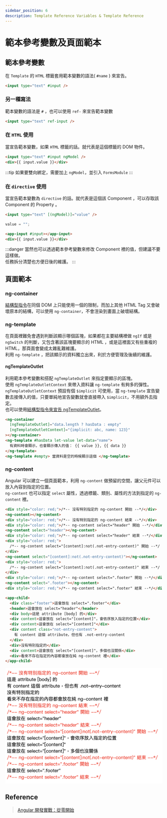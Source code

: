 ```yaml
---
sidebar_position: 6
description: Template Reference Variables & Template Reference
---
```


# 範本參考變數及頁面範本

## 範本參考變數

在 `Template` 的 `HTML` 標籤套用範本變數的語法( `#name` ) 來宣告。

```html
<input type="text" #input />
```

### 另一種寫法

範本變數的語法是 `#` ，也可以使用 `ref-` 來宣告範本變數

```html
<input type="text" ref-input />
```

### 在 `HTML` 使用

當宣告範本變數，如果 `HTML` 標籤的話。就代表是這個標籤的 DOM 物件。

```html
<input type="text" #input ngModel />
<div>{{ input.value }}</div>
```

:::tip
如果要雙向綁定，需要加上 `ngModel`，並引入 `FormsModule`
:::

### 在 `directive` 使用

當宣告範本變數為 `directive` 的話。就代表是這個該 Component ，可以存取該 Component 的 Property 。

```html input.component.html
<input type="text" [(ngModel)]="value" />
```

```typescript input.component.ts
value = "";
```

```html app.component.html
<app-input #input></app-input>
<div>{{ input.value }}</div>
```

:::danger
當然也可以透過範本參考變數來修改 Component 裡的值，但建議不要這樣做。<br />任務拆分清楚也方便日後的維護。
:::

## 頁面範本

### ng-container

[結構型指令](/docs/Angular/angular_directives#ngif)在同個 DOM 上只能使用一個的限制，而加上其他 HTML Tag 又會破壞原本的結構，可以使用 `ng-container`，不會渲染到畫面上破壞結構。

### ng-template

在頁面裡難免會遇到判斷該顯示哪個區塊，如果都在主要結構裡做 `ngIf` 或是 `ngSwitch` 的判斷，又包含著該區塊要顯示的 HTML ，或是這裡面又有些重複的 HTML，那頁面會變成太雜亂難維護。<br />利用 `ng-template` ，把該顯示的資料獨立出來，利於方便管理及後續的維護。

#### ngTemplateOutlet

利用範本參考變數和搭配 `ngTemplateOutlet` 來指定要顯示的區塊。<br />
使用 `ngTemplateOutletContext` 來帶入資料讓 `ng-template` 有夠多的彈性。<br />
`ngTemplateOutletContext` 預設有個 `$implicit` 可使用，當 `ng-template` 宣告變數去接傳入的值，只要單純地宣告變數就會直接帶入 `$implicit`，不用額外去指定。<br />
也可以使用[結構型指令來宣告 ngTemplateOutlet](/docs/Angular/angular_directives#ngtemplateoutlet)。

```html
<ng-container
  [ngTemplateOutlet]="data.length ? hasData : empty"
  [ngTemplateOutletContext]="{implicit: abc, name: 123}"
></ng-container>
<ng-template #hasData let-value let-data="name">
  有資料時會顯示，也會顯示傳入的值： {{ value }}, {{ data }}
</ng-template>
<ng-template #empty> 當資料是空的時候顯示這個 </ng-template>
```

### ng-content

Angular 可以建立一個頁面範本，利用 `ng-content` 做預留的空間，讓父元件可以放入內容到指定的位置。<br />
`ng-content` 也可以指定 `select` 屬性，透過標籤、類別、屬性的方法到指定的 `ng-content` 裡。

```html title="child.component.html"
<div style="color: red;">/*-- 沒有特別指定的 ng-content 開始 --*/</div>
<ng-content></ng-content>
<div style="color: red;">/*-- 沒有特別指定的 ng-content 結束 --*/</div>
<div style="color: red;">/*-- ng-content select="header" 開始 --*/</div>
<ng-content select="header"></ng-content>
<div style="color: red;">/*-- ng-content select="header" 結束 --*/</div>
<div style="color: red;">
  /*-- ng-content select="[content]:not(.not-entry-content)" 開始 --*/
</div>
<ng-content select="[content]:not(.not-entry-content)"></ng-content>
<div style="color: red;">
  /*-- ng-content select="[content]:not(.not-entry-content)" 結束 --*/
</div>
<div style="color: red;">/*-- ng-content select=".footer" 開始 --*/</div>
<ng-content select=".footer"></ng-content>
<div style="color: red;">/*-- ng-content select=".footer" 結束 --*/</div>
```

```html title="parent.component.html"
<app-child>
  <div class="footer">這會放在 select=".footer"</div>
  <header>這會放在 select="header"</header>
  <div body>這是 attribute [body] 的</div>
  <div content>這會放在 select="[content]"，會依序放入指定的位置</div>
  <div content>這會放在 select="[content]"</div>
  <div content class="not-entry-content">
    有 content 這個 attribute，但也有 .not-entry-content
  </div>
  <div>沒有特別指定的</div>
  <div content>這會放在 select="[content]"，多個也沒關係</div>
  <div>看來不存在指定的內容都會放在純 ng-content 裡</div>
</app-child>
```

![ng-content 測試結果](./img/angular_template-reference.png)

## Reference

> [Angular 開發實戰：從零開始](https://www.udemy.com/course/angular-zero/) <br />
